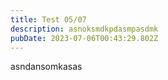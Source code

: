 ```yaml
---
title: Test 05/07
description: asnoksmdkpdasmpasdmk
pubDate: 2023-07-06T00:43:29.802Z
---
```

a﻿sndansomkasas